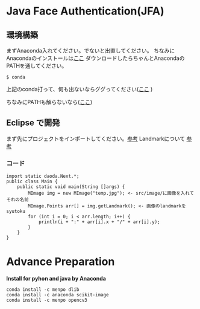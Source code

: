 # Java  Face Authentication(JFA)

## 環境構築
まずAnaconda入れてください。でないと出直してください。
ちなみにAnacondaのインストールは[ここ](https://www.anaconda.com/distribution/)
ダウンロードしたらちゃんとAnacondaのPATHを通してください。
```
$ conda
```
上記のconda打って、何も出ないならググってください([ここ](https://www.google.com/search?rlz=1C5CHFA_enJP739JP739&ei=RhDhXPPvEsaB8gWzha6QAQ&q=anaconda+path+%E9%80%9A%E3%81%99&oq=anaconda+PATH&gs_l=psy-ab.1.0.35i39j0l7.3114.6233..7675...1.0..0.84.540.7......0....1..gws-wiz.......0i71j0i4j35i39i19j35i304i39j0i13.wJAZ7KujD_Q) )

ちなみにPATHも解らないなら([ここ](https://www.google.com/search?rlz=1C5CHFA_enJP739JP739&ei=8BDhXPayI5yBr7wPpaafwAw&q=%E7%92%B0%E5%A2%83%E5%A4%89%E6%95%B0&oq=%E7%92%B0%E5%A2%83%E5%A4%89%E6%95%B0&gs_l=psy-ab.3..35i39l2j0i67l2j0i4i37l2j0i67j0i4i37.61507.65164..66172...5.0..0.108.1244.13j1......0....1..gws-wiz.......0i4i10i37j0i131j0i131i4i37.FAr9hQOgjBY))



## Eclipse で開発
まず先にプロジェクトをインポートしてください。[参考](https://www.javadrive.jp/eclipse3/project/index4.html)
Landmarkについて
[参考](https://www.pyimagesearch.com/2017/04/03/facial-landmarks-dlib-opencv-python/)
### コード
```
import static daoda.Next.*;
public class Main {
	public static void main(String []args) {
		MImage img = new MImage("temp.jpg"); <- src/image/に画像を入れてそれの名前
		MImage.Points arr[] = img.getLandmark(); <- 画像のlandmarkをsyutoku
		for (int i = 0; i < arr.length; i++) {
			println(i + ":" + arr[i].x + "/" + arr[i].y);
		}
	}
}

```





# Advance Preparation
**Install for pyhon and java by Anaconda**
```
conda install -c menpo dlib 
conda install -c anaconda scikit-image 
conda install -c menpo opencv3 
```

